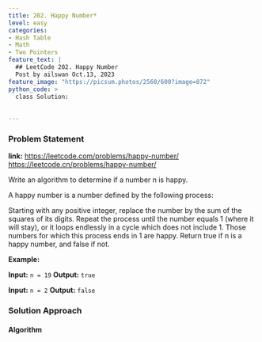 ```yaml
---
title: 202. Happy Number*
level: easy
categories:
- Hash Table
- Math
- Two Pointers
feature_text: |
  ## LeetCode 202. Happy Number
  Post by ailswan Oct.13, 2023
feature_image: "https://picsum.photos/2560/600?image=872"
python_code: >
  class Solution:
        
   
---
```


### Problem Statement
**link:**
https://leetcode.com/problems/happy-number/
https://leetcode.cn/problems/happy-number/
 
Write an algorithm to determine if a number n is happy.

A happy number is a number defined by the following process:

Starting with any positive integer, replace the number by the sum of the squares of its digits.
Repeat the process until the number equals 1 (where it will stay), or it loops endlessly in a cycle which does not include 1.
Those numbers for which this process ends in 1 are happy.
Return true if n is a happy number, and false if not.


**Example:**

**Input:** `n = 19`
**Output:** `true`
 
**Input:** `n = 2`
**Output:** `false`
 

### Solution Approach
 
#### Algorithm
 